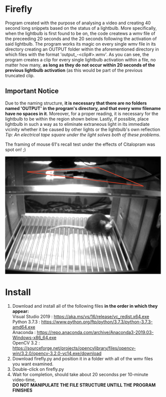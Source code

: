 # Firefly
Program created with the purpose of analysing a video and creating 40 second long snippets based on the status of a lightbulb.  More specifically, when the lightbulb is first found to be on, the code createws a wmv file of the preceeding 20 seconds and the 20 seconds following the activation of said lightbulb.  The program works its magic on every single wmv file in its directory creating an OUTPUT folder within the aforementioned directory in which files with the format 'output_<filename>-<clip#>.wmv'. As you can see, the program creates a clip for every single lightbulb activation within a file, no matter how many, **as long as they do not occur within 20 seconds of the previous lightbulb activation** (as this would be part of the previous truncated clip.
  
## Important Notice
Due to the naming structure, **it is necessary that there are no folders named 'OUTPUT' in the program's directory, and that every wmv filename have no spaces in it**. Moreover, for a proper reading, it is necessary for the lightbulb to be within the region shown below. Lastly, if possible, place lightbulb in such a way as to eliminate extraneous light in its immediate vicinity whether it be caused by other lights or the lightbulb's own reflection <br>
*Tip: An electrical tape square under the light solves both of these problems*.

The framing of mouse 61's recall test under the effects of Citalopram was spot on! ;)

![alt text](https://raw.githubusercontent.com/ftondolo/Firefly/master/image.png)

# Install
1) Download and install all of the following files **in the order in which they appear:**<br>
  Visual Studio 2019 : https://aka.ms/vs/16/release/vc_redist.x64.exe<br>
  Python 3.7.3 : https://www.python.org/ftp/python/3.7.3/python-3.7.3-amd64.exe<br>
  Anaconda : https://repo.anaconda.com/archive/Anaconda3-2019.03-Windows-x86_64.exe<br>
  OpenCV 3.2 : https://sourceforge.net/projects/opencvlibrary/files/opencv-win/3.2.0/opencv-3.2.0-vc14.exe/download<br>
2) Download firefly.py and position it in a folder with all of the wmv files you want examined.<br>
3) Double-click on firefly.py<br>
4) Wait for completion, should take about 20 secondss per 10-minute video-time, <br>
**DO NOT MANIPULATE THE FILE STRUCTURE UNTILL THE PROGRAM FINISHES**

